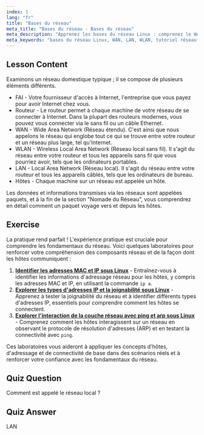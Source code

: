 ```yaml
---
index: 1
lang: "fr"
title: "Bases du réseau"
meta_title: "Bases du réseau - Bases du réseau"
meta_description: "Apprenez les bases du réseau Linux : comprenez le WAN, le LAN, le WLAN, les routeurs et les hôtes. Commencez votre parcours de mise en réseau avec ce guide pour débutants !"
meta_keywords: "bases du réseau Linux, WAN, LAN, WLAN, tutoriel réseau, Linux pour débutants, guide de mise en réseau, concepts Linux"
---
```


## Lesson Content

Examinons un réseau domestique typique ; il se compose de plusieurs éléments différents.

- FAI - Votre fournisseur d'accès à Internet, l'entreprise que vous payez pour avoir Internet chez vous.
- Routeur - Le routeur permet à chaque machine de votre réseau de se connecter à Internet. Dans la plupart des routeurs modernes, vous pouvez vous connecter via le sans fil ou un câble Ethernet.
- WAN - Wide Area Network (Réseau étendu). C'est ainsi que nous appelons le réseau qui englobe tout ce qui se trouve entre votre routeur et un réseau plus large, tel qu'Internet.
- WLAN - Wireless Local Area Network (Réseau local sans fil). Il s'agit du réseau entre votre routeur et tous les appareils sans fil que vous pourriez avoir, tels que les ordinateurs portables.
- LAN - Local Area Network (Réseau local). Il s'agit du réseau entre votre routeur et tous les appareils câblés, tels que les ordinateurs de bureau.
- Hôtes - Chaque machine sur un réseau est appelée un hôte.

Les données et informations transmises via les réseaux sont appelées paquets, et à la fin de la section "Nomade du Réseau", vous comprendrez en détail comment un paquet voyage vers et depuis les hôtes.

## Exercise

La pratique rend parfait ! L'expérience pratique est cruciale pour comprendre les fondamentaux du réseau. Voici quelques laboratoires pour renforcer votre compréhension des composants réseau et de la façon dont les hôtes communiquent :

1. **[Identifier les adresses MAC et IP sous Linux](https://labex.io/fr/labs/linux-identify-mac-and-ip-addresses-in-linux-592731)** - Entraînez-vous à identifier les informations d'adressage réseau pour les hôtes, y compris les adresses MAC et IP, en utilisant la commande `ip a`.
2. **[Explorer les types d'adresses IP et la joignabilité sous Linux](https://labex.io/fr/labs/linux-explore-ip-address-types-and-reachability-in-linux-592780)** - Apprenez à tester la joignabilité du réseau et à identifier différents types d'adresses IP, essentiels pour comprendre comment les hôtes se connectent.
3. **[Explorer l'interaction de la couche réseau avec ping et arp sous Linux](https://labex.io/fr/labs/linux-explore-network-layer-interaction-with-ping-and-arp-in-linux-592746)** - Comprenez comment les hôtes interagissent sur un réseau en observant le protocole de résolution d'adresses (ARP) et en testant la connectivité avec `ping`.

Ces laboratoires vous aideront à appliquer les concepts d'hôtes, d'adressage et de connectivité de base dans des scénarios réels et à renforcer votre confiance avec les fondamentaux du réseau.

## Quiz Question

Comment est appelé le réseau local ?

## Quiz Answer

LAN

